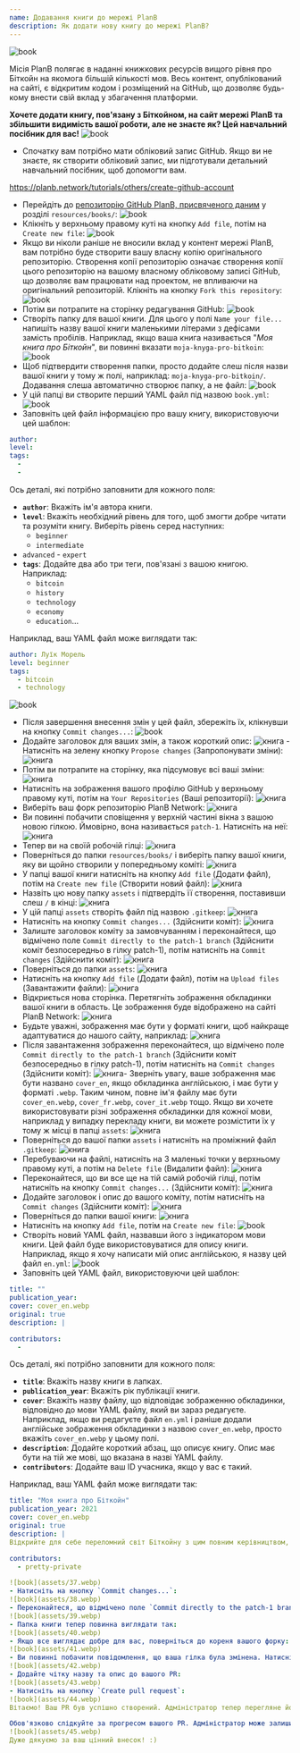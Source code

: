 ```yaml
---
name: Додавання книги до мережі PlanB
description: Як додати нову книгу до мережі PlanB?
---
```

![book](assets/cover.webp)

Місія PlanB полягає в наданні книжкових ресурсів вищого рівня про Біткойн на якомога більшій кількості мов. Весь контент, опублікований на сайті, є відкритим кодом і розміщений на GitHub, що дозволяє будь-кому внести свій вклад у збагачення платформи.

**Хочете додати книгу, пов'язану з Біткойном, на сайт мережі PlanB та збільшити видимість вашої роботи, але не знаєте як? Цей навчальний посібник для вас!**
![book](assets/01.webp)
- Спочатку вам потрібно мати обліковий запис GitHub. Якщо ви не знаєте, як створити обліковий запис, ми підготували детальний навчальний посібник, щоб допомогти вам.

https://planb.network/tutorials/others/create-github-account


- Перейдіть до [репозиторію GitHub PlanB, присвяченого даним](https://github.com/DecouvreBitcoin/sovereign-university-data/tree/dev/resources/books) у розділі `resources/books/`:
![book](assets/02.webp)
- Клікніть у верхньому правому куті на кнопку `Add file`, потім на `Create new file`:
![book](assets/03.webp)
- Якщо ви ніколи раніше не вносили вклад у контент мережі PlanB, вам потрібно буде створити вашу власну копію оригінального репозиторію. Створення копії репозиторію означає створення копії цього репозиторію на вашому власному обліковому записі GitHub, що дозволяє вам працювати над проектом, не впливаючи на оригінальний репозиторій. Клікніть на кнопку `Fork this repository`:
![book](assets/04.webp)
- Потім ви потрапите на сторінку редагування GitHub:
![book](assets/05.webp)
- Створіть папку для вашої книги. Для цього у полі `Name your file...` напишіть назву вашої книги маленькими літерами з дефісами замість пробілів. Наприклад, якщо ваша книга називається "*Моя книга про Біткойн*", ви повинні вказати `moja-knyga-pro-bitkoin`:
![book](assets/06.webp)
- Щоб підтвердити створення папки, просто додайте слеш після назви вашої книги у тому ж полі, наприклад: `moja-knyga-pro-bitkoin/`. Додавання слеша автоматично створює папку, а не файл:
![book](assets/07.webp)
- У цій папці ви створите перший YAML файл під назвою `book.yml`:
![book](assets/08.webp)
- Заповніть цей файл інформацією про вашу книгу, використовуючи цей шаблон:

```yaml
author: 
level: 
tags:
  - 
  - 
```

Ось деталі, які потрібно заповнити для кожного поля:
- **`author`**: Вкажіть ім'я автора книги.
- **`level`**: Вкажіть необхідний рівень для того, щоб змогти добре читати та розуміти книгу. Виберіть рівень серед наступних:
	- `beginner`
	- `intermediate`
- `advanced` - `expert`
- **`tags`**: Додайте два або три теги, пов'язані з вашою книгою. Наприклад:
    - `bitcoin`
    - `history`
    - `technology`
    - `economy`
    - `education`...

Наприклад, ваш YAML файл може виглядати так:

```yaml
author: Луїк Морель
level: beginner
tags:
  - bitcoin
  - technology
```

![book](assets/09.webp)
- Після завершення внесення змін у цей файл, збережіть їх, клікнувши на кнопку `Commit changes...`:
![book](assets/10.webp)
- Додайте заголовок для ваших змін, а також короткий опис:
![книга](assets/11.webp) - Натисніть на зелену кнопку `Propose changes` (Запропонувати зміни):
![книга](assets/12.webp)
- Потім ви потрапите на сторінку, яка підсумовує всі ваші зміни:
![книга](assets/13.webp)
- Натисніть на зображення вашого профілю GitHub у верхньому правому куті, потім на `Your Repositories` (Ваші репозиторії):
![книга](assets/14.webp)
- Виберіть ваш форк репозиторію PlanB Network:
![книга](assets/15.webp)
- Ви повинні побачити сповіщення у верхній частині вікна з вашою новою гілкою. Ймовірно, вона називається `patch-1`. Натисніть на неї:
![книга](assets/16.webp)
- Тепер ви на своїй робочій гілці:
![книга](assets/17.webp)
- Поверніться до папки `resources/books/` і виберіть папку вашої книги, яку ви щойно створили у попередньому коміті:
![книга](assets/18.webp)
- У папці вашої книги натисніть на кнопку `Add file` (Додати файл), потім на `Create new file` (Створити новий файл):
![книга](assets/19.webp)
- Назвіть цю нову папку `assets` і підтвердіть її створення, поставивши слеш `/` в кінці:
![книга](assets/20.webp)
- У цій папці `assets` створіть файл під назвою `.gitkeep`:
![книга](assets/21.webp)
- Натисніть на кнопку `Commit changes...` (Здійснити коміт):
![книга](assets/22.webp)
- Залиште заголовок коміту за замовчуванням і переконайтеся, що відмічено поле `Commit directly to the patch-1 branch` (Здійснити коміт безпосередньо в гілку patch-1), потім натисніть на `Commit changes` (Здійснити коміт):
![книга](assets/23.webp)
- Поверніться до папки `assets`:
![книга](assets/24.webp)
- Натисніть на кнопку `Add file` (Додати файл), потім на `Upload files` (Завантажити файли):
![книга](assets/25.webp)
- Відкриється нова сторінка. Перетягніть зображення обкладинки вашої книги в область. Це зображення буде відображено на сайті PlanB Network:
![книга](assets/26.webp)
- Будьте уважні, зображення має бути у форматі книги, щоб найкраще адаптуватися до нашого сайту, наприклад:
![книга](assets/27.webp)
- Після завантаження зображення переконайтеся, що відмічено поле `Commit directly to the patch-1 branch` (Здійснити коміт безпосередньо в гілку patch-1), потім натисніть на `Commit changes` (Здійснити коміт):
![книга](assets/28.webp)- Зверніть увагу, ваше зображення має бути названо `cover_en`, якщо обкладинка англійською, і має бути у форматі `.webp`. Таким чином, повне ім'я файлу має бути `cover_en.webp`, `cover_fr.webp`, `cover_it.webp` тощо. Якщо ви хочете використовувати різні зображення обкладинки для кожної мови, наприклад у випадку перекладу книги, ви можете розмістити їх у тому ж місці в папці `assets`:
![книга](assets/29.webp)
- Поверніться до вашої папки `assets` і натисніть на проміжний файл `.gitkeep`:
![книга](assets/30.webp)
- Перебуваючи на файлі, натисніть на 3 маленькі точки у верхньому правому куті, а потім на `Delete file` (Видалити файл):
![книга](assets/31.webp)
- Переконайтеся, що ви все ще на тій самій робочій гілці, потім натисніть на кнопку `Commit changes...` (Здійснити коміт):
![книга](assets/32.webp)
- Додайте заголовок і опис до вашого коміту, потім натисніть на `Commit changes` (Здійснити коміт):
![книга](assets/33.webp)
- Поверніться до папки вашої книги:
![книга](assets/34.webp)
- Натисніть на кнопку `Add file`, потім на `Create new file`: ![book](assets/35.webp)
- Створіть новий YAML файл, назвавши його з індикатором мови книги. Цей файл буде використовуватися для опису книги. Наприклад, якщо я хочу написати мій опис англійською, я назву цей файл `en.yml`:
![book](assets/36.webp)
- Заповніть цей YAML файл, використовуючи цей шаблон:
```yaml
title: ""
publication_year: 
cover: cover_en.webp
original: true
description: |

contributors:
  - 
```

Ось деталі, які потрібно заповнити для кожного поля:
- **`title`**: Вкажіть назву книги в лапках.
- **`publication_year`**: Вкажіть рік публікації книги.
- **`cover`**: Вкажіть назву файлу, що відповідає зображенню обкладинки, відповідно до мови YAML файлу, який ви зараз редагуєте. Наприклад, якщо ви редагуєте файл `en.yml` і раніше додали англійське зображення обкладинки з назвою `cover_en.webp`, просто вкажіть `cover_en.webp` у цьому полі.
- **`description`**: Додайте короткий абзац, що описує книгу. Опис має бути на тій же мові, що вказана в назві YAML файлу.
- **`contributors`**: Додайте ваш ID учасника, якщо у вас є такий.

Наприклад, ваш YAML файл може виглядати так:

```yaml
title: "Моя книга про Біткойн"
publication_year: 2021
cover: cover_en.webp
original: true
description: |
Відкрийте для себе переломний світ Біткойну з цим повним керівництвом, призначеним для початківців. Моя книга про Біткойн розкриває складнощі Біткойну, надаючи ясне та лаконічне введення в те, як працює протокол. Від його революційної технології до потенційного впливу на світову економіку, ця книга пропонує безцінні уявлення та практичні знання. Ідеально підходить для тих, хто новий у Біткойні, вона охоплює основи, поради щодо безпеки та майбутнє цифрових фінансів. Зануртесь у майбутнє грошей та наділіть себе знаннями для впевненого навігування в цифрову епоху.

contributors:
  - pretty-private

![book](assets/37.webp)
- Натисніть на кнопку `Commit changes...`:
![book](assets/38.webp)
- Переконайтеся, що відмічено поле `Commit directly to the patch-1 branch`, додайте назву, потім натисніть на `Commit changes`:
![book](assets/39.webp)
- Папка книги тепер повинна виглядати так:
![book](assets/40.webp)
- Якщо все виглядає добре для вас, поверніться до кореня вашого форку:
![book](assets/41.webp)
- Ви повинні побачити повідомлення, що ваша гілка була змінена. Натисніть на кнопку `Compare & pull request`:
![book](assets/42.webp)
- Додайте чітку назву та опис до вашого PR:
![book](assets/43.webp)
- Натисніть на кнопку `Create pull request`:
![book](assets/44.webp)
Вітаємо! Ваш PR був успішно створений. Адміністратор тепер перегляне його і, якщо все в порядку, злити його до основного репозиторію мережі PlanB. Ви повинні побачити вашу книгу на вебсайті через кілька днів.

Обов'язково слідкуйте за прогресом вашого PR. Адміністратор може залишити коментар, запитуючи додаткову інформацію. Доки ваш PR не буде затверджений, ви можете переглядати його у вкладці `Pull requests` на GitHub репозиторії мережі PlanB:
![book](assets/45.webp)
Дуже дякуємо за ваш цінний внесок! :)